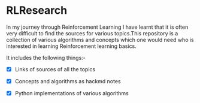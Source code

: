 # RLResearch

In my journey through Reinforcement Learning I have learnt that it is often very difficult to find the sources for various topics.This repository is a collection of various algorithms and concepts which one would need who is interested in learning Reinforcement learning basics.

It includes the following things:-

- [x] Links of sources of all the topics

- [x] Concepts and algorithms as hackmd notes

- [x] Python implementations of various algorithms

